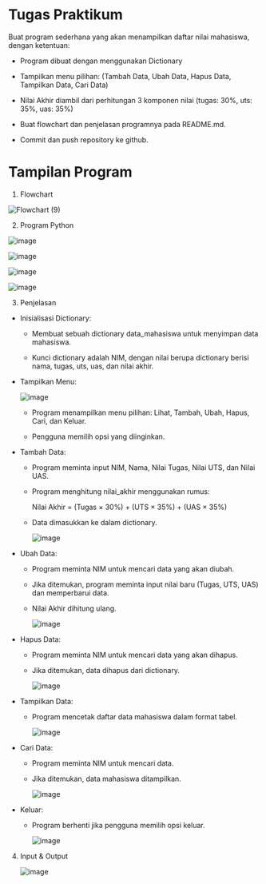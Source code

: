 # Tugas Praktikum

Buat program sederhana yang akan menampilkan daftar nilai mahasiswa, dengan ketentuan:

- Program dibuat dengan menggunakan Dictionary

- Tampilkan menu pilihan: (Tambah Data, Ubah Data, Hapus Data, Tampilkan Data, Cari Data)

- Nilai Akhir diambil dari perhitungan 3 komponen nilai (tugas: 30%, uts: 35%, uas: 35%)

- Buat flowchart dan penjelasan programnya pada README.md.

- Commit dan push repository ke github.

# Tampilan Program

1. Flowchart

![Flowchart (9)](https://github.com/user-attachments/assets/81967ded-6d03-408c-8bae-3dfa2b717107)

2. Program Python

![image](https://github.com/user-attachments/assets/60ce470b-1d7c-4ef7-b528-312b5b432375)

![image](https://github.com/user-attachments/assets/236933c6-e5dd-4b1b-9d5c-8b9cabaf92ca)

![image](https://github.com/user-attachments/assets/7fc8952a-3524-4c4a-b955-d32279fbb4bb)

![image](https://github.com/user-attachments/assets/46225b98-acc6-4fdd-b6ea-ebcd80e9a079)

3. Penjelasan

  - Inisialisasi Dictionary:

    - Membuat sebuah dictionary data_mahasiswa untuk menyimpan data mahasiswa.
    
    - Kunci dictionary adalah NIM, dengan nilai berupa dictionary berisi nama, tugas, uts, uas, dan nilai akhir.

  - Tampilkan Menu:

      ![image](https://github.com/user-attachments/assets/7b2b66e0-0ae9-47d6-84d1-261e58e55f23)

    - Program menampilkan menu pilihan: Lihat, Tambah, Ubah, Hapus, Cari, dan Keluar.
    
    - Pengguna memilih opsi yang diinginkan.

  - Tambah Data:

    - Program meminta input NIM, Nama, Nilai Tugas, Nilai UTS, dan Nilai UAS.
    
    - Program menghitung nilai_akhir menggunakan rumus:
    
        Nilai Akhir = (Tugas × 30%) + (UTS × 35%) + (UAS × 35%)
    
    - Data dimasukkan ke dalam dictionary.
   
      ![image](https://github.com/user-attachments/assets/5154b485-3893-487d-ba4b-1705a755de0b)

  - Ubah Data:

    - Program meminta NIM untuk mencari data yang akan diubah.

    - Jika ditemukan, program meminta input nilai baru (Tugas, UTS, UAS) dan memperbarui data.
    
    - Nilai Akhir dihitung ulang.
   
      ![image](https://github.com/user-attachments/assets/48d22f5b-b659-4e5b-be59-5842e37fa231)

  - Hapus Data:

    - Program meminta NIM untuk mencari data yang akan dihapus.
    
    - Jika ditemukan, data dihapus dari dictionary.
   
      ![image](https://github.com/user-attachments/assets/3a0015e9-94ab-4ca8-8ea3-d335307854f2)

  - Tampilkan Data:

    - Program mencetak daftar data mahasiswa dalam format tabel.
   
      ![image](https://github.com/user-attachments/assets/93f87337-135e-453a-8052-9184f951bb3f)

  - Cari Data:

    - Program meminta NIM untuk mencari data.
    
    - Jika ditemukan, data mahasiswa ditampilkan.
   
      ![image](https://github.com/user-attachments/assets/a79d0a96-9d6a-4401-a337-ba529390dff5)

  - Keluar:

    - Program berhenti jika pengguna memilih opsi keluar.
   
      ![image](https://github.com/user-attachments/assets/f5f19fc3-b667-45f8-b89e-498c1e93e5f1)

4. Input & Output

   ![image](https://github.com/user-attachments/assets/466b53b3-77bc-4ae5-badc-f33d40cf2d41)
